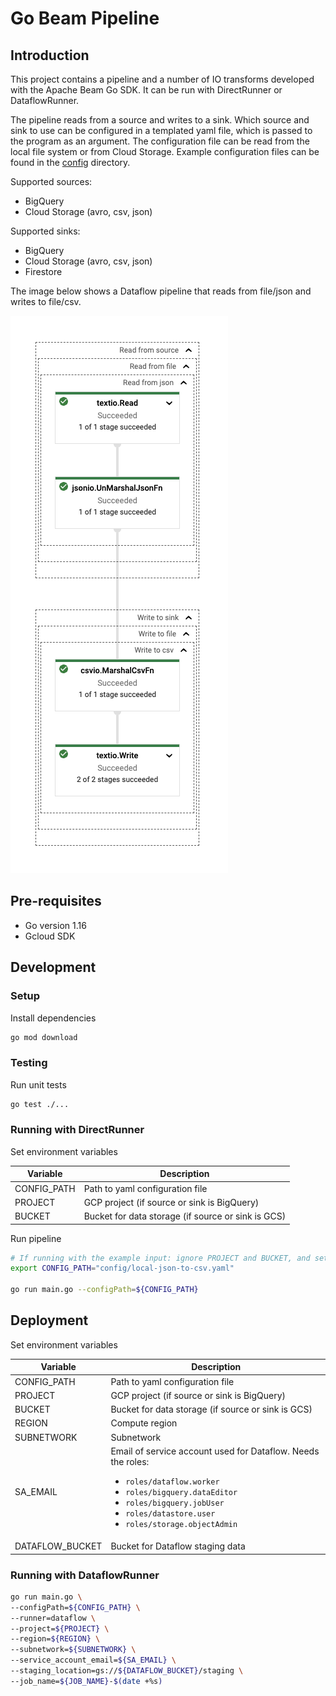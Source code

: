 # Go Beam Pipeline

## Introduction

This project contains a pipeline and a number of IO transforms developed with the Apache Beam Go SDK. It can be run with
DirectRunner or DataflowRunner.

The pipeline reads from a source and writes to a sink. Which source and sink to use can be configured in a templated
yaml file, which is passed to the program as an argument. The configuration file can be read from the local file system
or from Cloud Storage. Example configuration files can be found in the [config](config) directory.

Supported sources:

- BigQuery
- Cloud Storage (avro, csv, json)

Supported sinks:

- BigQuery
- Cloud Storage (avro, csv, json)
- Firestore

The image below shows a Dataflow pipeline that reads from file/json and writes to file/csv.

![Dataflow pipeline](images/dataflow.png)

## Pre-requisites

- Go version 1.16
- Gcloud SDK

## Development

### Setup

Install dependencies

```bash
go mod download
```

### Testing

Run unit tests

```bash
go test ./...
```

### Running with DirectRunner

Set environment variables

| Variable    | Description                                        |
|-------------|----------------------------------------------------|
| CONFIG_PATH | Path to yaml configuration file                    |
| PROJECT     | GCP project (if source or sink is BigQuery)        |
| BUCKET      | Bucket for data storage (if source or sink is GCS) |

Run pipeline

```bash
# If running with the example input: ignore PROJECT and BUCKET, and set CONFIG_PATH:
export CONFIG_PATH="config/local-json-to-csv.yaml"

go run main.go --configPath=${CONFIG_PATH}
```

## Deployment

Set environment variables

| Variable        | Description                                                                                                                                                                                                                                        |
|-----------------|----------------------------------------------------------------------------------------------------------------------------------------------------------------------------------------------------------------------------------------------------|
| CONFIG_PATH     | Path to yaml configuration file                                                                                                                                                                                                                    |
| PROJECT         | GCP project (if source or sink is BigQuery)                                                                                                                                                                                                        |
| BUCKET          | Bucket for data storage (if source or sink is GCS)                                                                                                                                                                                                 |
| REGION          | Compute region                                                                                                                                                                                                                                     |
| SUBNETWORK      | Subnetwork                                                                                                                                                                                                                                         |
| SA_EMAIL        | Email of service account used for Dataflow. Needs the roles:<br/><ul><li>`roles/dataflow.worker`</li><li>`roles/bigquery.dataEditor`</li><li>`roles/bigquery.jobUser`</li><li>`roles/datastore.user`</li><li>`roles/storage.objectAdmin`</li></ul> |
| DATAFLOW_BUCKET | Bucket for Dataflow staging data                                                                                                                                                                                                                   |

### Running with DataflowRunner

```bash
go run main.go \
--configPath=${CONFIG_PATH} \
--runner=dataflow \
--project=${PROJECT} \
--region=${REGION} \
--subnetwork=${SUBNETWORK} \
--service_account_email=${SA_EMAIL} \
--staging_location=gs://${DATAFLOW_BUCKET}/staging \
--job_name=${JOB_NAME}-$(date +%s)
```
